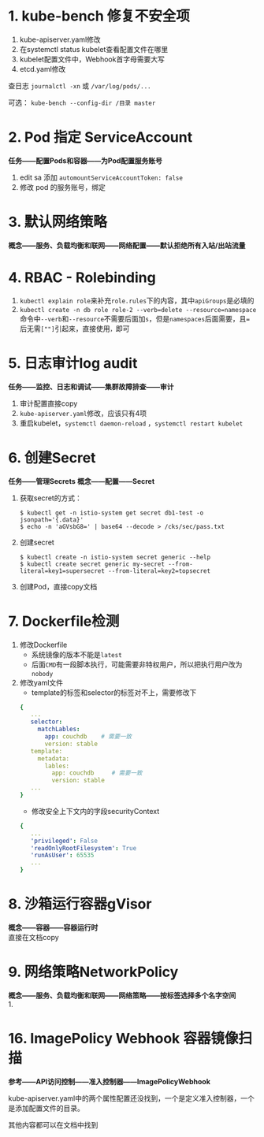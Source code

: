 # 1. kube-bench 修复不安全项
1. kube-apiserver.yaml修改
2. 在systemctl status kubelet查看配置文件在哪里
3. kubelet配置文件中，Webhook首字母需要大写  
4. etcd.yaml修改

查日志 `journalctl -xn` 或 `/var/log/pods/...` 

可选： `kube-bench --config-dir /目录 master`


# 2. Pod 指定 ServiceAccount
**任务——配置Pods和容器——为Pod配置服务账号**
1. edit sa 添加 `automountServiceAccountToken: false`
2. 修改 pod 的服务账号，绑定


# 3. 默认网络策略
**概念——服务、负载均衡和联网——网络配置——默认拒绝所有入站/出站流量**

# 4. RBAC - Rolebinding
1. `kubectl explain role`来补充`role.rules`下的内容，其中`apiGroups`是必填的
2. `kubectl create -n db role role-2 --verb=delete --resource=namespace`命令中`--verb`和`--resource`不需要后面加`s`，但是`namespaces`后面需要，且`=`后无需`[""]`引起来，直接使用`，`即可

# 5. ⽇志审计log audit
**任务——监控、日志和调试——集群故障排查——审计**
1. 审计配置直接copy
2. `kube-apiserver.yaml`修改，应该只有4项
3. 重启kubelet，`systemctl daemon-reload` ，`systemctl restart kubelet`

# 6. 创建Secret
**任务——管理Secrets**
**概念——配置——Secret**
1. 获取secret的方式：  
   ```shell
   $ kubectl get -n istio-system get secret db1-test -o jsonpath='{.data}'
   $ echo -n 'aGVsbG8=' | base64 --decode > /cks/sec/pass.txt 
   ```
2. 创建secret
   ```shell
   $ kubectl create -n istio-system secret generic --help
   $ kubectl create secret generic my-secret --from-literal=key1=supersecret --from-literal=key2=topsecret
   ```
3. 创建Pod，直接copy文档  

# 7. Dockerfile检测
1. 修改Dockerfile   
   - 系统镜像的版本不能是`latest`
   - 后面`CMD`有一段脚本执行，可能需要非特权用户，所以把执行用户改为`nobody`
2. 修改yaml文件   
   - template的标签和selector的标签对不上，需要修改下
   ```yaml
   {
      ...
      selector:
        matchLables:
          app: couchdb    # 需要一致
          version: stable
      template: 
        metadata:
          lables:
            app: couchdb     # 需要一致
            version: stable
      ...
   }
   ```
   - 修改安全上下文内的字段securityContext
   ```yaml
   {
      ...
      'privileged': False
      'readOnlyRootFilesystem': True
      'runAsUser': 65535
      ...
   }
   ```

# 8. 沙箱运行容器gVisor
**概念——容器——容器运行时**   
直接在文档copy

# 9. 网络策略NetworkPolicy
**概念——服务、负载均衡和联网——网络策略——按标签选择多个名字空间**  
1. 


# 16. ImagePolicy Webhook 容器镜像扫描
**参考——API访问控制——准入控制器——ImagePolicyWebhook**

kube-apiserver.yaml中的两个属性配置还没找到，一个是定义准入控制器，一个是添加配置文件的目录。  

其他内容都可以在文档中找到